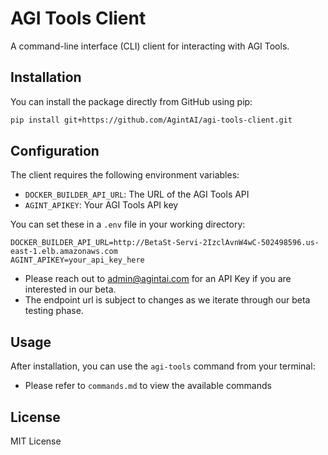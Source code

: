 # AGI Tools Client

A command-line interface (CLI) client for interacting with AGI Tools.

## Installation

You can install the package directly from GitHub using pip:

```bash
pip install git+https://github.com/AgintAI/agi-tools-client.git
```

## Configuration

The client requires the following environment variables:

- `DOCKER_BUILDER_API_URL`: The URL of the AGI Tools API
- `AGINT_APIKEY`: Your AGI Tools API key

You can set these in a `.env` file in your working directory:

```env
DOCKER_BUILDER_API_URL=http://BetaSt-Servi-2IzclAvnW4wC-502498596.us-east-1.elb.amazonaws.com
AGINT_APIKEY=your_api_key_here
```
- Please reach out to admin@agintai.com for an API Key if you are interested in our beta. 
- The endpoint url is subject to changes as we iterate through our beta testing phase. 

## Usage

After installation, you can use the `agi-tools` command from your terminal:

- Please refer to `commands.md` to view the available commands 

## License

MIT License

